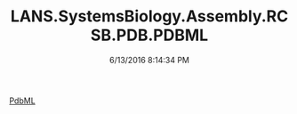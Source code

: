 ﻿---
title: LANS.SystemsBiology.Assembly.RCSB.PDB.PDBML
date: 6/13/2016 8:14:34 PM
---

[PdbML](T-LANS.SystemsBiology.Assembly.RCSB.PDB.PDBML.PdbML.html)
